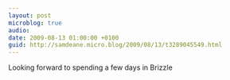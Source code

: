 ```yaml
---
layout: post
microblog: true
audio: 
date: 2009-08-13 01:00:00 +0100
guid: http://samdeane.micro.blog/2009/08/13/t3289045549.html
---
```

Looking forward to spending a few days in Brizzle
